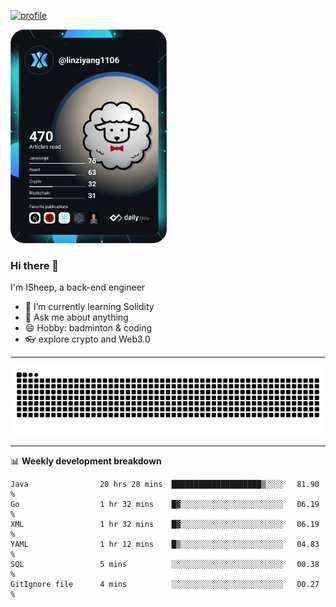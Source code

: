 [![profile](https://user-images.githubusercontent.com/54968314/208005045-e4b42f3b-833d-4242-bfcc-e764865553a2.svg)](https://www.calligrapher.ai/)

<a href="https://app.daily.dev/linziyang1106"><img src="/devcard.png" width="250" alt="ISheep's Dev Card"/></a>

### Hi there 🐏

I'm ISheep, a back-end engineer

- 🔭 I’m currently learning Solidity
- 💬 Ask me about anything
- 😄 Hobby: badminton & coding
- 👓 explore crypto and Web3.0

-------

![](https://raw.githubusercontent.com/ISheepp/ISheepp/output/github-contribution-grid-snake.svg)

-------

📊 **Weekly development breakdown**
<!--START_SECTION:waka-->

```text
Java                20 hrs 28 mins  ████████████████████▒░░░░   81.90 %
Go                  1 hr 32 mins    █▓░░░░░░░░░░░░░░░░░░░░░░░   06.19 %
XML                 1 hr 32 mins    █▓░░░░░░░░░░░░░░░░░░░░░░░   06.19 %
YAML                1 hr 12 mins    █▒░░░░░░░░░░░░░░░░░░░░░░░   04.83 %
SQL                 5 mins          ░░░░░░░░░░░░░░░░░░░░░░░░░   00.38 %
GitIgnore file      4 mins          ░░░░░░░░░░░░░░░░░░░░░░░░░   00.27 %
```

<!--END_SECTION:waka-->

